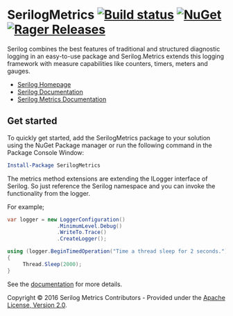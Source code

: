 SerilogMetrics [![Build status](https://ci.appveyor.com/api/projects/status/ou1ofq2vvc0gd0jo/branch/master?svg=true)](https://ci.appveyor.com/project/mivano/serilog-metrics/branch/master) [![NuGet](https://img.shields.io/nuget/v/SerilogMetrics.svg)](https://www.nuget.org/packages/SerilogMetrics/) [![Rager Releases](http://rager.io/badge.svg?url=https%3A%2F%2Fgithub.com%2Fserilog-metrics%2Fserilog-metrics)](http://rager.io/projects/search?badge=1&query=https://github.com/serilog-metrics/serilog-metrics)
=================================================================================================================================================

Serilog combines the best features of traditional and structured diagnostic logging in an easy-to-use package and Serilog.Metrics extends this logging framework with measure capabilities like counters, timers, meters and gauges.

* [Serilog Homepage](http://serilog.net)
* [Serilog Documentation](https://github.com/serilog/serilog/wiki)
* [Serilog Metrics Documentation](https://github.com/serilog-metrics/serilog-metrics/wiki)

## Get started
To quickly get started, add the SerilogMetrics package to your solution using the NuGet Package manager or run the following command in the Package Console Window:

```powershell
Install-Package SerilogMetrics
```

The metrics method extensions are extending the ILogger interface of Serilog. So just reference the Serilog namespace and you can invoke the functionality from the logger.

For example;

```csharp
var logger = new LoggerConfiguration()
                .MinimumLevel.Debug()
                .WriteTo.Trace()
                .CreateLogger();

using (logger.BeginTimedOperation("Time a thread sleep for 2 seconds."))
{
     Thread.Sleep(2000);
}
```

See the [documentation](https://github.com/serilog-metrics/serilog-metrics/wiki) for more details.

Copyright &copy; 2016 Serilog Metrics Contributors - Provided under the [Apache License, Version 2.0](http://apache.org/licenses/LICENSE-2.0.html).
